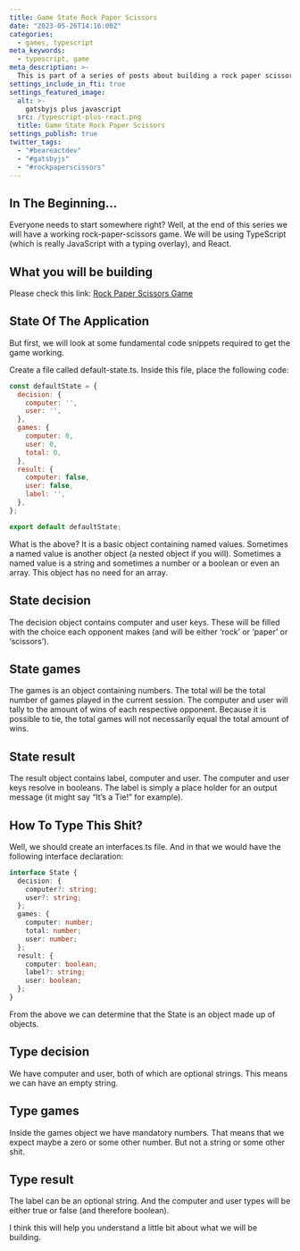 ```yaml
---
title: Game State Rock Paper Scissors
date: "2023-05-26T14:16:00Z"
categories:
  - games, typescript
meta_keywords:
  - typescript, game
meta_description: >-
  This is part of a series of posts about building a rock paper scissors game in gatsbyjs.
settings_include_in_fti: true
settings_featured_image:
  alt: >-
    gatsbyjs plus javascript
  src: /typescript-plus-react.png
  title: Game State Rock Paper Scissors
settings_publish: true
twitter_tags:
  - "#beareactdev"
  - "#gatsbyjs"
  - "#rockpaperscissors"
---
```

## In The Beginning...

Everyone needs to start somewhere right? Well, at the end of this series we will have a working rock-paper-scissors game. We will be using TypeScript (which is really JavaScript with a typing overlay), and React.

## What you will be building

Please check this link: <a href="https://beareact.dev/games/rock-paper-scissors/" target="_blank">Rock Paper Scissors Game</a>

## State Of The Application

But first, we will look at some fundamental code snippets required to get the game working.

Create a file called default-state.ts. Inside this file, place the following code:

```javascript
const defaultState = {
  decision: {
    computer: '',
    user: '',
  },
  games: {
    computer: 0,
    user: 0,
    total: 0,
  },
  result: {
    computer: false,
    user: false,
    label: '',
  },
};

export default defaultState;
```

What is the above? It is a basic object containing named values. Sometimes a named value is another object (a nested object if you will). Sometimes a named value is a string and sometimes a number or a boolean or even an array. This object has no need for an array.

## State decision

The decision object contains computer and user keys. These will be filled with the choice each opponent makes (and will be either ‘rock’ or ‘paper’ or ‘scissors’).

## State games

The games is an object containing numbers. The total will be the total number of games played in the current session. The computer and user will tally to the amount of wins of each respective opponent. Because it is possible to tie, the total games will not necessarily equal the total amount of wins.


## State result

The result object contains label, computer and user. The computer and user keys resolve in booleans. The label is simply a place holder for an output message (it might say “It’s a Tie!” for example).

## How To Type This Shit?

Well, we should create an interfaces.ts file. And in that we would have the following interface declaration:

```typescript
interface State {
  decision: {
    computer?: string;
    user?: string;
  };
  games: {
    computer: number;
    total: number;
    user: number;
  };
  result: {
    computer: boolean;
    label?: string;
    user: boolean;
  };
}
```

From the above we can determine that the State is an object made up of objects.

## Type decision

We have computer and user, both of which are optional strings. This means we can have an empty string.

## Type games

Inside the games object we have mandatory numbers. That means that we expect maybe a zero or some other number. But not a string or some other shit.

## Type result

The label can be an optional string. And the computer and user types will be either true or false (and therefore boolean).

I think this will help you understand a little bit about what we will be building.
